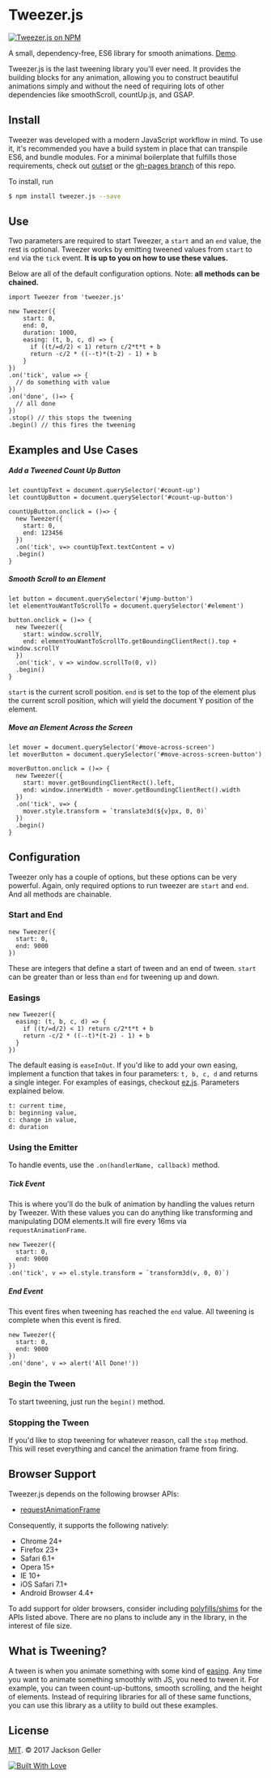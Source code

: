 # Tweezer.js

[![Tweezer.js on NPM](https://img.shields.io/npm/v/tweezer.js.svg)](https://www.npmjs.com/package/tweezer.js)

A small, dependency-free, ES6 library for smooth animations. [Demo](http://jaxgeller.com/tweezer.js/).

Tweezer.js is the last tweening library you'll ever need. It provides the building blocks for any animation, allowing you to construct beautiful animations simply and without the need of requiring lots of other dependencies like smoothScroll, countUp.js, and GSAP.

## Install

Tweezer was developed with a modern JavaScript workflow in mind. To use it, it's recommended you have a build system in place that can transpile ES6, and bundle modules. For a minimal boilerplate that fulfills those requirements, check out [outset](https://github.com/callmecavs/outset) or the [gh-pages branch](https://github.com/jaxgeller/tweezer.js/tree/gh-pages) of this repo.

To install, run

```bash
$ npm install tweezer.js --save
```

## Use

Two parameters are required to start Tweezer, a `start` and an `end` value, the rest is optional. Tweezer works by emitting tweened values from `start` to `end` via the `tick` event. **It is up to you on how to use these values.**

Below are all of the default configuration options. Note: **all methods can be chained.**

```es6
import Tweezer from 'tweezer.js'

new Tweezer({
    start: 0,
    end: 0,
    duration: 1000,
    easing: (t, b, c, d) => {
      if ((t/=d/2) < 1) return c/2*t*t + b
      return -c/2 * ((--t)*(t-2) - 1) + b
    }
})
.on('tick', value => {
  // do something with value
})
.on('done', ()=> {
  // all done
})
.stop() // this stops the tweening
.begin() // this fires the tweening
```

## Examples and Use Cases

##### Add a Tweened Count Up Button

```es6
let countUpText = document.querySelector('#count-up')
let countUpButton = document.querySelector('#count-up-button')

countUpButton.onclick = ()=> {
  new Tweezer({
    start: 0,
    end: 123456
  })
  .on('tick', v=> countUpText.textContent = v)
  .begin()
}
```

##### Smooth Scroll to an Element

```es6
let button = document.querySelector('#jump-button')
let elementYouWantToScrollTo = document.querySelector('#element')

button.onclick = ()=> {
  new Tweezer({
    start: window.scrollY,
    end: elementYouWantToScrollTo.getBoundingClientRect().top + window.scrollY
  })
  .on('tick', v => window.scrollTo(0, v))
  .begin()
}
```

`start` is the current scroll position. `end` is set to the top of the element plus the current scroll position,
which will yield the document Y position of the element.

##### Move an Element Across the Screen

```es6
let mover = document.querySelector('#move-across-screen')
let moverButton = document.querySelector('#move-across-screen-button')

moverButton.onclick = ()=> {
  new Tweezer({
    start: mover.getBoundingClientRect().left,
    end: window.innerWidth - mover.getBoundingClientRect().width
  })
  .on('tick', v=> {
    mover.style.transform = `translate3d(${v}px, 0, 0)`
  })
  .begin()
}
```

## Configuration

Tweezer only has a couple of options, but these options can be very powerful. Again, only required options to run tweezer are `start` and `end`. And all methods are chainable.

### Start and End

```es6
new Tweezer({
  start: 0,
  end: 9000
})
```

These are integers that define a start of tween and an end of tween. `start` can be greater than or less than `end` for tweening up and down.

### Easings

```es6
new Tweezer({
  easing: (t, b, c, d) => {
    if ((t/=d/2) < 1) return c/2*t*t + b
    return -c/2 * ((--t)*(t-2) - 1) + b
  }
})
```

The default easing is `easeInOut`.  If you'd like to add your own easing, implement a function that takes in four parameters: `t, b, c, d` and returns a single integer. For examples of easings, checkout [ez.js](https://github.com/jaxgeller/ez.js).  Parameters explained below.

```
t: current time,
b: beginning value,
c: change in value,
d: duration
```

### Using the Emitter

To handle events, use the `.on(handlerName, callback)` method.

##### Tick Event

This is where you'll do the bulk of animation by handling the values return by Tweezer. With these values you can do anything like transforming and manipulating DOM elements.It will fire every 16ms via `requestAnimationFrame`.

```es6
new Tweezer({
  start: 0,
  end: 9000
})
.on('tick', v => el.style.transform = `transform3d(v, 0, 0)`)
```

##### End Event

This event fires when tweening has reached the `end` value.  All tweening is complete when this event is fired.

```es6
new Tweezer({
  start: 0,
  end: 9000
})
.on('done', v => alert('All Done!'))
```

### Begin the Tween

To start tweening, just run the `begin()` method.

### Stopping the Tween

If you'd like to stop tweening for whatever reason, call the `stop` method. This will reset everything and cancel the animation frame from firing.

## Browser Support

Tweezer.js depends on the following browser APIs:

* [requestAnimationFrame](https://developer.mozilla.org/en-US/docs/Web/API/window/requestAnimationFrame)

Consequently, it supports the following natively:

* Chrome 24+
* Firefox 23+
* Safari 6.1+
* Opera 15+
* IE 10+
* iOS Safari 7.1+
* Android Browser 4.4+

To add support for older browsers, consider including [polyfills/shims](https://gist.github.com/paulirish/1579671) for the APIs listed above. There are no plans to include any in the library, in the interest of file size.

## What is Tweening?

A tween is when you animate something with some kind of [easing](http://easings.net/). Any time you want to animate something smoothly with JS, you need to tween it. For example, you can tween count-up-buttons, smooth scrolling, and the height of elements. Instead of requiring libraries for all of these same functions, you can use this library as a utility to build out these examples.

## License

[MIT](https://github.com/jaxgeller/tweezer.js/blob/master/LICENSE). © 2017 Jackson Geller

[![Built With Love](http://forthebadge.com/images/badges/built-with-love.svg)](http://forthebadge.com)

